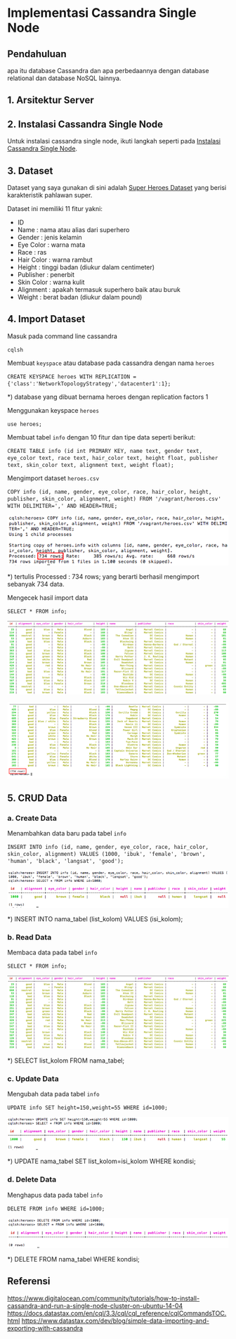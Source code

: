 # Implementasi Cassandra Single Node

## Pendahuluan
apa itu database Cassandra dan apa perbedaannya dengan database relational dan database NoSQL lainnya.

## 1. Arsitektur Server

## 2. Instalasi Cassandra Single Node
Untuk instalasi cassandra single node, ikuti langkah seperti pada [Instalasi Cassandra Single Node](https://github.com/masasih21/Basis-Data-Terdistribusi/tree/master/tugas%204/single-node).

## 3. Dataset
Dataset yang saya gunakan di sini adalah [Super Heroes Dataset](https://www.kaggle.com/claudiodavi/superhero-set#heroes_information.csv) yang berisi karakteristik pahlawan super.

Dataset ini memiliki 11 fitur yakni:
* ID
* Name : nama atau alias dari superhero
* Gender : jenis kelamin
* Eye Color : warna mata
* Race : ras
* Hair Color : warna rambut
* Height : tinggi badan (diukur dalam centimeter)
* Publisher : penerbit
* Skin Color : warna kulit
* Alignment : apakah termasuk superhero baik atau buruk
* Weight : berat badan (diukur dalam pound)

## 4. Import Dataset
Masuk pada command line cassandra
```
cqlsh
```

Membuat ```keyspace``` atau database pada cassandra dengan nama ```heroes```
```
CREATE KEYSPACE heroes WITH REPLICATION = {'class':'NetworkTopologyStrategy','datacenter1':1};
```
*) database yang dibuat bernama heroes dengan replication factors 1

Menggunakan keyspace ```heroes```
```
use heroes;
```

Membuat tabel ```info``` dengan 10 fitur dan tipe data seperti berikut:
```
CREATE TABLE info (id int PRIMARY KEY, name text, gender text, eye_color text, race text, hair_color text, height float, publisher text, skin_color text, alignment text, weight float);
```

Mengimport dataset ```heroes.csv```
```
COPY info (id, name, gender, eye_color, race, hair_color, height, publisher, skin_color, alignment, weight) FROM '/vagrant/heroes.csv' WITH DELIMITER=',' AND HEADER=TRUE;
```
![copy1](screenshot/copy1.png)

*) tertulis Processed : 734 rows; yang berarti berhasil mengimport sebanyak 734 data.

Mengecek hasil import data
```
SELECT * FROM info;
```
![read1](screenshot/read1.png)

![read3](screenshot/read3.png)

## 5. CRUD Data
### a. Create Data
Menambahkan data baru pada tabel ```info```
```
INSERT INTO info (id, name, gender, eye_color, race, hair_color, skin_color, alignment) VALUES (1000, 'ibuk', 'female', 'brown', 'human', 'black', 'langsat', 'good');
```

![insert](screenshot/insert.png)

*) INSERT INTO nama_tabel (list_kolom) VALUES (isi_kolom);

### b. Read Data
Membaca data pada tabel ```info```
```
SELECT * FROM info;
```
![read1](screenshot/read1.png)

*) SELECT list_kolom FROM nama_tabel;

### c. Update Data
Mengubah data pada tabel ```info```
```
UPDATE info SET height=150,weight=55 WHERE id=1000;
```
![update](screenshot/update.png)

*) UPDATE nama_tabel SET list_kolom=isi_kolom WHERE kondisi;

### d. Delete Data
Menghapus data pada tabel ```info```
```
DELETE FROM info WHERE id=1000;
```
![delete](screenshot/delete.png)

*) DELETE FROM nama_tabel WHERE kondisi;

## Referensi
https://www.digitalocean.com/community/tutorials/how-to-install-cassandra-and-run-a-single-node-cluster-on-ubuntu-14-04
https://docs.datastax.com/en/cql/3.3/cql/cql_reference/cqlCommandsTOC.html
https://www.datastax.com/dev/blog/simple-data-importing-and-exporting-with-cassandra
